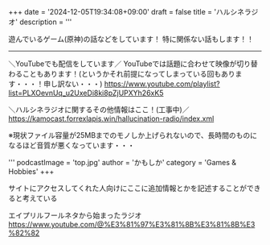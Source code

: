 +++
date = '2024-12-05T19:34:08+09:00'
draft = false
title = 'ハルシネラジオ'
description = '''

遊んでいるゲーム(原神)の話などをしています！
特に関係ない話もします！！

---

＼YouTubeでも配信をしています／
YouTubeでは話題に合わせて映像が切り替わることもあります！(というかそれ前提になってしまっている回もあります・・・！申し訳ない・・・)
https://www.youtube.com/playlist?list=PLXOevnUq_u2UxeDi8ki8pZjUPXYh26xK5

＼ハルシネラジオに関するその他情報はここ！(工事中)／
https://kamocast.forrexlapis.win/hallucination-radio/index.xml

※現状ファイル容量が25MBまでのモノしか上げられないので、長時間のものになるほど音質が悪くなっています・・・

'''
podcastImage = 'top.jpg'
author = 'かもしか'
category = 'Games &amp; Hobbies'
+++

サイトにアクセスしてくれた人向けにここに追加情報とかを記述することができると考えている

エイプリルフールネタから始まったラジオ
https://www.youtube.com/@%E3%81%97%E3%81%8B%E3%81%8B%E3%82%82